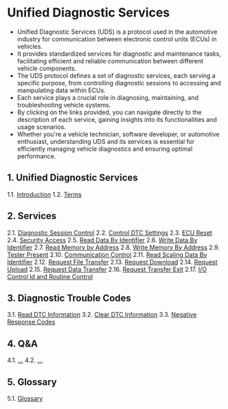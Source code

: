 # Unified Diagnostic Services

- Unified Diagnostic Services (UDS) is a protocol used in the automotive industry for communication between electronic control units (ECUs) in vehicles.
- It provides standardized services for diagnostic and maintenance tasks, facilitating efficient and reliable communication between different vehicle components.
- The UDS protocol defines a set of diagnostic services, each serving a specific purpose, from controlling diagnostic sessions to accessing and manipulating data within ECUs.
- Each service plays a crucial role in diagnosing, maintaining, and troubleshooting vehicle systems.
- By clicking on the links provided, you can navigate directly to the description of each service, gaining insights into its functionalities and usage scenarios.
- Whether you're a vehicle technician, software developer, or automotive enthusiast, understanding UDS and its services is essential for efficiently managing vehicle diagnostics and ensuring optimal performance.

## 1. Unified Diagnostic Services

1.1. [Introduction](#)
1.2. [Terms](#)

## 2. Services

2.1. [Diagnostic Session Control](./02_Services/01_Diagnostic-Sessions-Control.md)
2.2. [Control DTC Settings](./02_Services/02_Control-DTC-Settings.md)
2.3. [ECU Reset](./02_Services/03_ECU-Reset.md)
2.4. [Security Access](./02_Services/04_Security-Access.md)
2.5. [Read Data By Identifier](./02_Services/05_Read-Data-by-Identifier.md)
2.6. [Write Data By Identifier](./02_Services/06_Write-Data-by-Identifier.md)
2.7. [Read Memory by Address](./02_Services/07_Read-Memory-by-Address.md)
2.8. [Write Memory By Address](./02_Services/08_Write-Memory-by-Address.md)
2.9. [Tester Present](./02_Services/10_Tester-Present.md)
2.10. [Communication Control](./02_Services/11_Communication-Control.md)
2.11. [Read Scaling Data By Identifier](./02_Services/12_Read-Scaling-Data-by-Identifier.md)
2.12. [Request File Transfer](./02_Services/13_Request-File-Transfer.md)
2.13. [Request Download](./02_Services/14_Request-Download.md)
2.14. [Request Upload](./02_Services/15_Request-Upload.md)
2.15. [Request Data Transfer](./02_Services/16_Request-Data-Transfer.md)
2.16. [Request Transfer Exit](./02_Services/17_Request-Transfer-Exit.md)
2.17. [I/O Control Id and Routine Control](./02_Services/18_IO-Control.md)

## 3. Diagnostic Trouble Codes

3.1. [Read DTC Information](./03_DTC/01_Read-DTC-Information.md)
3.2. [Clear DTC Information](./03_DTC/02_Clear-DTC-Information.md)
3.3. [Negative Response Codes](./03_DTC/02_Negative-Response-Codes.md)

## 4. Q&A

4.1. [...](#)
4.2. [...](#)

## 5. Glossary

5.1. [Glossary](#)
